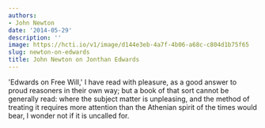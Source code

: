 ```yaml
---
authors:
- John Newton
date: '2014-05-29'
description: ''
image: https://hcti.io/v1/image/d144e3eb-4a7f-4b06-a68c-c804d1b75f65
slug: newton-on-edwards
title: John Newton on Jonthan Edwards
---
```


'Edwards on Free Will,' I have read with pleasure, as a good answer to proud reasoners in their own way; but a book of that sort cannot be generally read: where the subject matter is unpleasing, and the method of treating it requires more attention than the Athenian spirit of the times would bear, I wonder not if it is uncalled for.